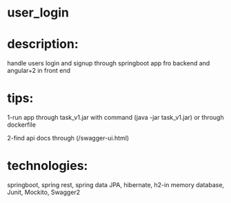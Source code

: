 # user_login

# description:

handle users login and signup through springboot app fro backend and angular+2 in front end 

# tips:

1-run app through task_v1.jar with command (java -jar task_v1.jar) or through dockerfile

2-find api docs through (/swagger-ui.html)

# technologies:

springboot, spring rest, spring data JPA, hibernate, h2-in memory database, Junit, Mockito, Swagger2 
